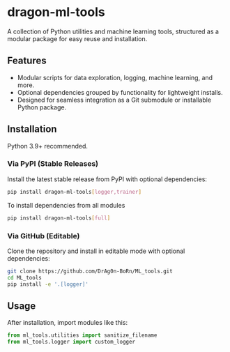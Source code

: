# dragon-ml-tools

A collection of Python utilities and machine learning tools, structured as a modular package for easy reuse and installation.

## Features

- Modular scripts for data exploration, logging, machine learning, and more.
- Optional dependencies grouped by functionality for lightweight installs.
- Designed for seamless integration as a Git submodule or installable Python package.


## Installation

Python 3.9+ recommended.

### Via PyPI (Stable Releases)

Install the latest stable release from PyPI with optional dependencies:

```bash
pip install dragon-ml-tools[logger,trainer]
```

To install dependencies from all modules

```bash
pip install dragon-ml-tools[full]
```

### Via GitHub (Editable)

Clone the repository and install in editable mode with optional dependencies:

```bash
git clone https://github.com/DrAg0n-BoRn/ML_tools.git
cd ML_tools
pip install -e '.[logger]'
```

## Usage

After installation, import modules like this:

```python
from ml_tools.utilities import sanitize_filename
from ml_tools.logger import custom_logger
```

